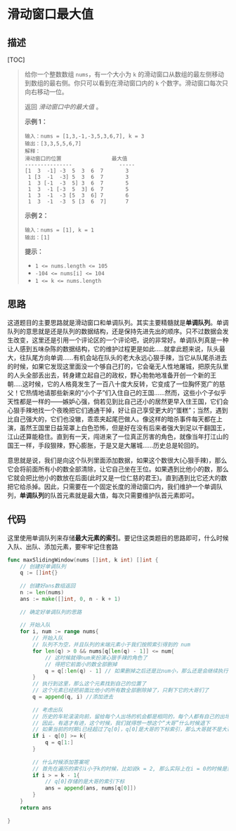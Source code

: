 # 滑动窗口最大值

## 描述

[TOC]

> 给你一个整数数组 `nums`，有一个大小为 `k` 的滑动窗口从数组的最左侧移动到数组的最右侧。你只可以看到在滑动窗口内的 `k` 个数字。滑动窗口每次只向右移动一位。
>
> 返回 *滑动窗口中的最大值* 。
>
>  
>
> **示例 1：**
>
> ```
> 输入：nums = [1,3,-1,-3,5,3,6,7], k = 3
> 输出：[3,3,5,5,6,7]
> 解释：
> 滑动窗口的位置                最大值
> ---------------               -----
> [1  3  -1] -3  5  3  6  7       3
>  1 [3  -1  -3] 5  3  6  7       3
>  1  3 [-1  -3  5] 3  6  7       5
>  1  3  -1 [-3  5  3] 6  7       5
>  1  3  -1  -3 [5  3  6] 7       6
>  1  3  -1  -3  5 [3  6  7]      7
> ```
>
> **示例 2：**
>
> ```
> 输入：nums = [1], k = 1
> 输出：[1]
> ```
>
>  
>
> **提示：**
>
> - `1 <= nums.length <= 105`
> - `-104 <= nums[i] <= 104`
> - `1 <= k <= nums.length`



## 思路

这道题目的主要思路就是滑动窗口和单调队列。其实主要精髓就是**单调队列**。单调队列的意思就是还是队列的数据结构，还是保持先进先出的顺序。只不过数据会发生改变，这里还是引用一个评论区的一个评论吧，说的非常好。单调队列真是一种让人感到五味杂陈的数据结构，它的维护过程更是如此.....就拿此题来说，队头最大，往队尾方向单调......有机会站在队头的老大永远心狠手辣，当它从队尾杀进去的时候，如果它发现这里面没一个够自己打的，它会毫无人性地屠城，把原先队里的人头全部丢出去，转身建立起自己的政权，野心勃勃地准备开创一个新的王朝.....这时候，它的人格竟发生了一百八十度大反转，它变成了一位胸怀宽广的慈父！它热情地请那些新来的“小个子”们入住自己的王国......然而，这些小个子似乎天性都是一样的——嫉妒心强，倘若见到比自己还小的居然更早入住王国，它们会心狠手辣地找一个夜晚把它们通通干掉，好让自己享受更大的“蛋糕”；当然，遇到比自己强大的，它们也没辙，乖乖夹起尾巴做人。像这样的暗杀事件每天都在上演，虽然王国里日益笼罩上白色恐怖，但是好在没有后来者强大到足以干翻国王，江山还算能稳住。直到有一天，闯进来了一位真正厉害的角色，就像当年打江山的国王一样，手段狠辣，野心膨胀，于是又是大屠城......历史总是轮回的。

意思就是说，我们是向这个队列里面添加数据，如果这个数很大(心狠手辣)，那么它会将前面所有小的数全部清除，让它自己坐在王位。如果遇到比他小的数，那么它就会把比他小的数放在后面(此时又是一位仁慈的君王)。直到遇到比它还大的数把它给杀掉。因此，只需要在一个固定长度的滑动窗口内，我们维护一个单调队列，**单调队列**的队首元素就是最大值，每次只需要维护队首元素即可。



## 代码

这里使用单调队列来存储**最大元素的索引**。要记住这类题目的思路即可，什么时候入队、出队、添加元素，要牢牢记住套路

```go
func maxSlidingWindow(nums []int, k int) []int {
    // 创建好单调队列
    q := []int{}
    
    // 创建好ans数组返回
    n := len(nums)
    ans := make([]int, 0, n - k + 1)
    
    // 确定好单调队列的思路
    
    // 开始入队
    for i, num := range nums{
        // 开始入队
        // 队列不为空，并且队列的末端元素小于我们按照索引得到的 num
        for len(q) > 0 && nums[q[len(q) - 1]] <= num{
            // 这时候就得num来扮演心狠手辣的角色了
            // 得把它前面小的数全部删掉
            q = q[:len(q) - 1] // 如果删掉之后还是比num小，那么还是会继续执行循环
        }
        // 执行到这里，那么这个元素找到自己的位置了
        // 这个元素已经把前面比他小的所有数全部删除掉了，只剩下它的大哥们了
        q = append(q, i) //添加进去
        
        // 考虑出队
        // 历史的车轮滚滚向前，留给每个人出场的机会都是相同的，每个人都有自己的出场时机
        // 因此，有退才有进，这个时候，我们就得想一想这个“大哥”什么时候退下
        // 如果当前的时期i已经超过了q[0]，q[0]是大哥的下标索引，那么大哥就不是大哥了
        if i - q[0] >= k{
            q = q[1:]
        }
        
        // 什么时候添加答案呢
        // 首先在遍历的索引i小于k的时候，比如说k = 2, 那么实际上在i = 0的时候是没有要添加的答案的，直到i = 1的时候才添加了一次答案
        if i > = k - 1{
            // q[0]存储的是大哥的索引下标
            ans = append(ans, nums[q[0]])
        }
    }
    return ans
    
}
```



